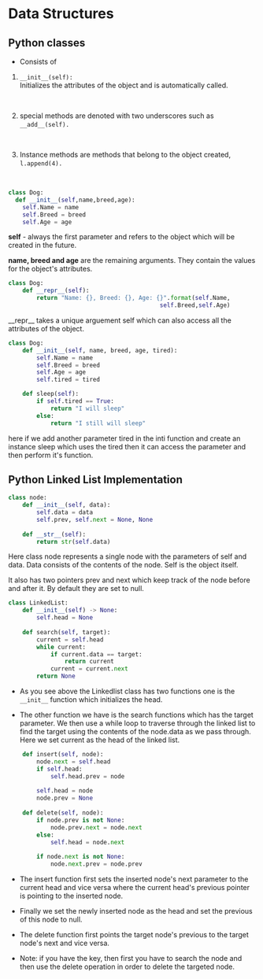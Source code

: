 # Data Structures

## Python classes

- Consists of

1. `__init__(self):` </br>
Initializes the attributes of the object and is automatically called.
</br>

2. special methods are denoted with two underscores such as `__add__(self).`
</br>

3. Instance methods are methods that belong to the object created, `l.append(4).`
</br>

```python
class Dog:
  def __init__(self,name,breed,age):
    self.Name = name
    self.Breed = breed
    self.Age = age
```

__self__ - always the first parameter and refers to the object which will be created in the future.

__name, breed and age__ are the remaining arguments. They contain the values for the object's attributes.
</br>

```python
class Dog:
    def __repr__(self):
        return "Name: {}, Breed: {}, Age: {}".format(self.Name,
                                           self.Breed,self.Age)
```

\_\_repr__ takes a unique arguement self which can also access all the attributes of the object.

```python
class Dog:
    def __init__(self, name, breed, age, tired):
        self.Name = name
        self.Breed = breed
        self.Age = age
        self.tired = tired

    def sleep(self):
        if self.tired == True:
            return "I will sleep"
        else:
            return "I still will sleep"
```

here if we add another parameter tired in the inti function and create an instance sleep which uses the tired then it can access the parameter and then perform it's function.

## Python Linked List Implementation

```python
class node:
    def __init__(self, data):
        self.data = data
        self.prev, self.next = None, None
        
    def __str__(self):
        return str(self.data)
```

Here class node represents a single node with the parameters of self and data. Data consists of the contents of the node. Self is the object itself.

It also has two pointers prev and next which keep track of the node before and after it. By default they are set to null.

```python
class LinkedList:
    def __init__(self) -> None:
        self.head = None
        
    def search(self, target):
        current = self.head
        while current:
            if current.data == target:
                return current
            current = current.next
        return None
```

- As you see above the Linkedlist class has two functions one is the `__init__` function which initializes the head.

- The other function we have is the search functions which has the target parameter. We then use a while loop to traverse through the linked list to find the target using the contents of the node.data as we pass through. Here we set current as the head of the linked list.

```python
    def insert(self, node):
        node.next = self.head
        if self.head:
            self.head.prev = node
        
        self.head = node
        node.prev = None
        
    def delete(self, node):
        if node.prev is not None:
            node.prev.next = node.next
        else:
            self.head = node.next
        
        if node.next is not None:
            node.next.prev = node.prev
```

- The insert function first sets the inserted node's next parameter to the current head and vice versa where the current head's previous pointer is pointing to the inserted node.

- Finally we set the newly inserted node as the head and set the previous of this node to null.

- The delete function first points the target node's previous to the target node's next and vice versa.

- Note: if you have the key, then first you have to search the node and then use the delete operation in order to delete the targeted node.
